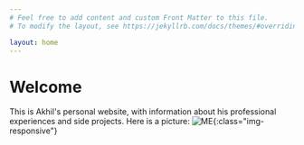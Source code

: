 ```yaml
---
# Feel free to add content and custom Front Matter to this file.
# To modify the layout, see https://jekyllrb.com/docs/themes/#overriding-theme-defaults

layout: home
---
```

# Welcome
This is Akhil's personal website, with information about his professional experiences and side projects. Here is a picture:
![ME](/webpage/images/myface.jpg){:class="img-responsive"}